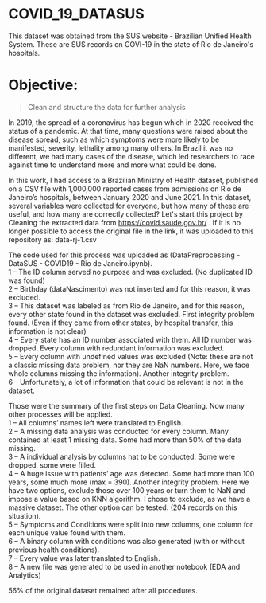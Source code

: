 # COVID_19_DATASUS
This dataset was obtained from the SUS website - Brazilian Unified Health System. These are SUS records on COVI-19 in the state of Rio de Janeiro's hospitals.

# Objective: 
> Clean and structure the data for further analysis

In 2019, the spread of a coronavirus has begun which in 2020 received the status of a pandemic. At that time, many questions were raised about the disease spread, such as which symptoms were more likely to be manifested, severity, lethality among many others. In Brazil it was no different, we had many cases of the disease, which led researchers to race against time to understand more and more what could be done.

In this work, I had access to a Brazilian Ministry of Health dataset, published on a CSV file with 1,000,000 reported cases from admissions on Rio de Janeiro’s hospitals, between January 2020 and June 2021. In this dataset, several variables were collected for everyone, but how many of these are useful, and how many are correctly collected? Let's start this project by Cleaning the extracted data from https://covid.saude.gov.br/ . 
If it is no longer possible to access the original file in the link, it was uploaded to this repository as: data-rj-1.csv

The code used for this process was uploaded as (DataPreprocessing - DataSUS - COVID19 - Rio de Janeiro.ipynb).  
1 – The ID column served no purpose and was excluded. (No duplicated ID was found)  
2 – Birthday (dataNascimento) was not inserted and for this reason, it was excluded.  
3 – This dataset was labeled as from Rio de Janeiro, and for this reason, every other state found in the dataset was excluded. First integrity problem found. (Even if they came from other states, by hospital transfer, this information is not clear)  
4 – Every state has an ID number associated with them. All ID number was dropped. Every column with redundant information was excluded.   
5 – Every column with undefined values was excluded (Note: these are not a classic missing data problem, nor they are NaN numbers. Here, we face whole columns missing the information). Another integrity problem.  
6 – Unfortunately, a lot of information that could be relevant is not in the dataset.   

Those were the summary of the first steps on Data Cleaning. Now many other processes will be applied.   
1 – All columns’ names left were translated to English.  
2 – A missing data analysis was conducted for every column. Many contained at least 1 missing data. Some had more than 50% of the data missing.   
3 – A individual analysis by columns hat to be conducted. Some were dropped, some were filled.  
4 – A huge issue with patients’ age was detected. Some had more than 100 years, some much more (max = 390). Another integrity problem. Here we have two options, exclude those over 100 years or turn them to NaN and impose a value based on KNN algorithm. I chose to exclude, as we have a massive dataset. The other option can be tested. (204 records on this situation).  
5 – Symptoms and Conditions were split into new columns, one column for each unique value found with them.   
6 – A binary column with conditions was also generated (with or without previous health conditions).  
7 – Every value was later translated to English.  
8 – A new file was generated to be used in another notebook (EDA and Analytics)  

56% of the original dataset remained after all procedures.   
